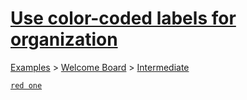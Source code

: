 # [Use color-coded labels for organization](https://trello.com/c/iWj84rl0/9-use-color-coded-labels-for-organization)

[Examples](../../README.md) > [Welcome Board](../README.md) > [Intermediate](README.md)

[`red one`](../../Labels/red_one.md)



